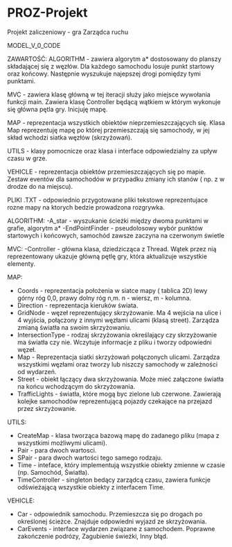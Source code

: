# PROZ-Projekt
Projekt zaliczeniowy - gra Zarządca ruchu

MODEL_V_0_CODE

ZAWARTOŚĆ:
ALGORITHM - zawiera algorytm a* dostosowany do planszy składającej się z węzłów. Dla każdego samochodu losuje punkt startowy oraz końcowy. Następnie wyszukuje najepszej drogi pomiędzy tymi punktami.

MVC - zawiera klasę główną w tej iteracji służy jako miejsce wywołania funkcji main. Zawiera klasę Controller będącą wątkiem w którym wykonuje się główna pętla gry. Inicjuję mapę.

MAP - reprezentacja wszystkich obiektów nieprzemieszczających się. Klasa Map reprezentuję mapę po której przemieszczają się samochody, w jej skład wchodzi siatka węzłów (skrzyżowań).

UTILS - klasy pomocnicze oraz klasa i interface odpowiedzialny za upływ czasu w grze.

VEHICLE - reprezentacja obiektów przemieszczających się po mapie. Zestaw eventów dla samochodów w przypadku zmiany ich stanów ( np. z w drodze do na miejscu).

PLIKI .TXT - odpowiednio przygotowane pliki tekstowe reprezentujace rozne mapy na ktorych bedzie prowadzona rozgrywka.

ALGORITHM:
-A_star - wyszukanie ścieżki między dwoma punktami w grafie, algorytm a*
-EndPointFinder - pseudolosowy wybór punktów startowych i końcowych, samochód zawsze zaczyna na czerwonym świetle

MVC:
-Controller - główna klasa, dziedzicząca z Thread. Wątek przez nią reprezentowany ukazuje główną pętlę gry, która aktualizuje wszystkie elementy.

MAP:
- Coords - reprezentacja położenia w siatce mapy ( tablica 2D) lewy górny róg 0,0, prawy dolny róg n,m. n - wiersz, m - kolumna.
- Direction - reprezentacja kieruków świata.
- GridNode - węzeł reprezentujący skrzyżowanie. Ma 4 wejścia na ulice i 4 wyjścia, połączony z innymi węzłami ulicami (klasą street). Zarządza zmianą światła na swoim skrzyżowaniu.
- IntersectionType - rodzaj skrzyżowania określający czy skrzyżowanie ma światła czy nie. Wczytuje informacje z pliku i tworzy odpowiedni węzeł.
- Map - Reprezentacja siatki skrzyżowań połączonych ulicami. Zarządza wszystkimi węzłami oraz tworzy lub niszczy samochody w zależności od wydarzeń.
- Street - obiekt łączący dwa skrzyżowania. Może mieć załączone światła na końcu wchodzącym do skrzyżowania.
- TrafficLights - światła, które mogą byc zielone lub czerwone. Zawierają kolejke samochodów reprezentującą pojazdy czekające na przejazd przez skrzyżowanie.

UTILS:
- CreateMap - klasa tworząca bazową mapę do zadanego pliku (mapa z wszystkimi możliwymi ulicami).
- Pair - para dwoch wartosci.
- SPair - para dwoch wartości tego samego rodzaju.
- Time - inteface, który implementują wszystkie obiekty zmienne w czasie (np. Samochód, Światła).
- TimeController - singleton bedący zarządcą czasu, zawiera funkcje odświeżającą wszystkie obiekty z interfacem Time.

VEHICLE:
- Car - odpowiednik samochodu. Przemieszcza się po drogach po określonej ścieżce. Znajduje odpowiedni wyjazd ze skrzyżowania.
- CarEvents - interface wydarzen związane z samochodem. Poprawne zakończenie podrózy, Zagubienie świeżki, Inny błąd.
